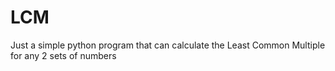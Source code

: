 # LCM
Just a simple python program that can calculate the Least Common Multiple for any 2 sets of numbers
